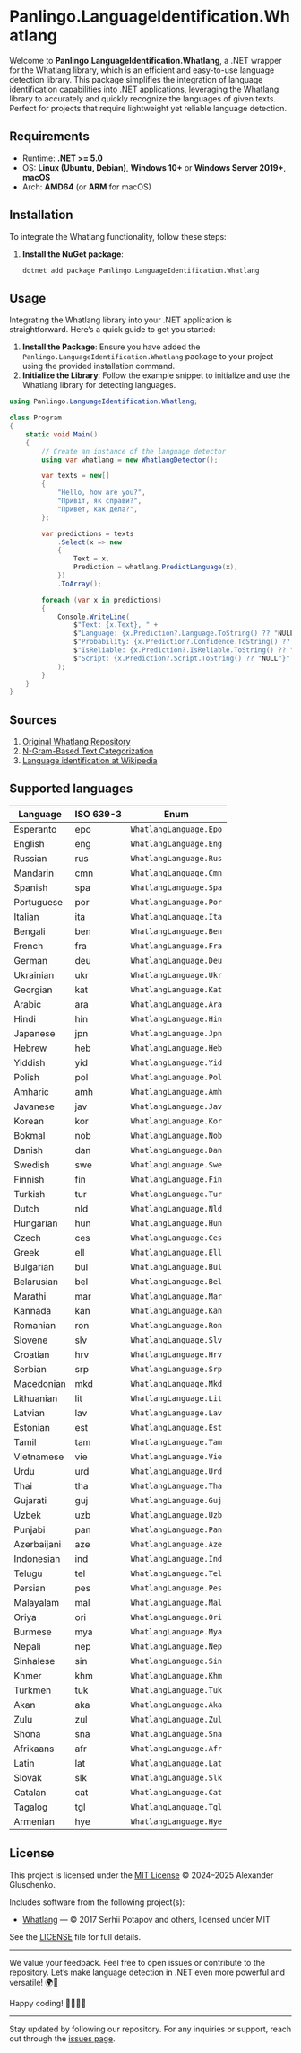 ﻿# Panlingo.LanguageIdentification.Whatlang

Welcome to **Panlingo.LanguageIdentification.Whatlang**, a .NET wrapper for the Whatlang library, which is an efficient and easy-to-use language detection library. This package simplifies the integration of language identification capabilities into .NET applications, leveraging the Whatlang library to accurately and quickly recognize the languages of given texts. Perfect for projects that require lightweight yet reliable language detection.

## Requirements

- Runtime: **.NET >= 5.0**
- OS: **Linux (Ubuntu, Debian)**, **Windows 10+** or **Windows Server 2019+**, **macOS**
- Arch: **AMD64** (or **ARM** for macOS)

## Installation

To integrate the Whatlang functionality, follow these steps:

1. **Install the NuGet package**:

   ```sh
   dotnet add package Panlingo.LanguageIdentification.Whatlang
   ```

## Usage

Integrating the Whatlang library into your .NET application is straightforward. Here’s a quick guide to get you started:

1. **Install the Package**: Ensure you have added the `Panlingo.LanguageIdentification.Whatlang` package to your project using the provided installation command.
2. **Initialize the Library**: Follow the example snippet to initialize and use the Whatlang library for detecting languages.

```csharp
using Panlingo.LanguageIdentification.Whatlang;

class Program
{
    static void Main()
    {
        // Create an instance of the language detector
        using var whatlang = new WhatlangDetector();

        var texts = new[]
        {
            "Hello, how are you?",
            "Привіт, як справи?",
            "Привет, как дела?",
        };

        var predictions = texts
            .Select(x => new
            {
                Text = x,
                Prediction = whatlang.PredictLanguage(x),
            })
            .ToArray();

        foreach (var x in predictions)
        {
            Console.WriteLine(
                $"Text: {x.Text}, " +
                $"Language: {x.Prediction?.Language.ToString() ?? "NULL"}, " +
                $"Probability: {x.Prediction?.Confidence.ToString() ?? "NULL"}, " +
                $"IsReliable: {x.Prediction?.IsReliable.ToString() ?? "NULL"}, " +
                $"Script: {x.Prediction?.Script.ToString() ?? "NULL"}"
            );
        }
    }
}
```

## Sources

1. [Original Whatlang Repository](https://github.com/greyblake/whatlang-rs)
2. [N-Gram-Based Text Categorization](https://www.researchgate.net/publication/2375544_N-Gram-Based_Text_Categorization)
3. [Language identification at Wikipedia](https://en.wikipedia.org/wiki/Language_identification)

## Supported languages

| Language    | ISO 639-3 | Enum        |
| ----------- | --------- | ----------- |
| Esperanto   | epo       | `WhatlangLanguage.Epo` |
| English     | eng       | `WhatlangLanguage.Eng` |
| Russian     | rus       | `WhatlangLanguage.Rus` |
| Mandarin    | cmn       | `WhatlangLanguage.Cmn` |
| Spanish     | spa       | `WhatlangLanguage.Spa` |
| Portuguese  | por       | `WhatlangLanguage.Por` |
| Italian     | ita       | `WhatlangLanguage.Ita` |
| Bengali     | ben       | `WhatlangLanguage.Ben` |
| French      | fra       | `WhatlangLanguage.Fra` |
| German      | deu       | `WhatlangLanguage.Deu` |
| Ukrainian   | ukr       | `WhatlangLanguage.Ukr` |
| Georgian    | kat       | `WhatlangLanguage.Kat` |
| Arabic      | ara       | `WhatlangLanguage.Ara` |
| Hindi       | hin       | `WhatlangLanguage.Hin` |
| Japanese    | jpn       | `WhatlangLanguage.Jpn` |
| Hebrew      | heb       | `WhatlangLanguage.Heb` |
| Yiddish     | yid       | `WhatlangLanguage.Yid` |
| Polish      | pol       | `WhatlangLanguage.Pol` |
| Amharic     | amh       | `WhatlangLanguage.Amh` |
| Javanese    | jav       | `WhatlangLanguage.Jav` |
| Korean      | kor       | `WhatlangLanguage.Kor` |
| Bokmal      | nob       | `WhatlangLanguage.Nob` |
| Danish      | dan       | `WhatlangLanguage.Dan` |
| Swedish     | swe       | `WhatlangLanguage.Swe` |
| Finnish     | fin       | `WhatlangLanguage.Fin` |
| Turkish     | tur       | `WhatlangLanguage.Tur` |
| Dutch       | nld       | `WhatlangLanguage.Nld` |
| Hungarian   | hun       | `WhatlangLanguage.Hun` |
| Czech       | ces       | `WhatlangLanguage.Ces` |
| Greek       | ell       | `WhatlangLanguage.Ell` |
| Bulgarian   | bul       | `WhatlangLanguage.Bul` |
| Belarusian  | bel       | `WhatlangLanguage.Bel` |
| Marathi     | mar       | `WhatlangLanguage.Mar` |
| Kannada     | kan       | `WhatlangLanguage.Kan` |
| Romanian    | ron       | `WhatlangLanguage.Ron` |
| Slovene     | slv       | `WhatlangLanguage.Slv` |
| Croatian    | hrv       | `WhatlangLanguage.Hrv` |
| Serbian     | srp       | `WhatlangLanguage.Srp` |
| Macedonian  | mkd       | `WhatlangLanguage.Mkd` |
| Lithuanian  | lit       | `WhatlangLanguage.Lit` |
| Latvian     | lav       | `WhatlangLanguage.Lav` |
| Estonian    | est       | `WhatlangLanguage.Est` |
| Tamil       | tam       | `WhatlangLanguage.Tam` |
| Vietnamese  | vie       | `WhatlangLanguage.Vie` |
| Urdu        | urd       | `WhatlangLanguage.Urd` |
| Thai        | tha       | `WhatlangLanguage.Tha` |
| Gujarati    | guj       | `WhatlangLanguage.Guj` |
| Uzbek       | uzb       | `WhatlangLanguage.Uzb` |
| Punjabi     | pan       | `WhatlangLanguage.Pan` |
| Azerbaijani | aze       | `WhatlangLanguage.Aze` |
| Indonesian  | ind       | `WhatlangLanguage.Ind` |
| Telugu      | tel       | `WhatlangLanguage.Tel` |
| Persian     | pes       | `WhatlangLanguage.Pes` |
| Malayalam   | mal       | `WhatlangLanguage.Mal` |
| Oriya       | ori       | `WhatlangLanguage.Ori` |
| Burmese     | mya       | `WhatlangLanguage.Mya` |
| Nepali      | nep       | `WhatlangLanguage.Nep` |
| Sinhalese   | sin       | `WhatlangLanguage.Sin` |
| Khmer       | khm       | `WhatlangLanguage.Khm` |
| Turkmen     | tuk       | `WhatlangLanguage.Tuk` |
| Akan        | aka       | `WhatlangLanguage.Aka` |
| Zulu        | zul       | `WhatlangLanguage.Zul` |
| Shona       | sna       | `WhatlangLanguage.Sna` |
| Afrikaans   | afr       | `WhatlangLanguage.Afr` |
| Latin       | lat       | `WhatlangLanguage.Lat` |
| Slovak      | slk       | `WhatlangLanguage.Slk` |
| Catalan     | cat       | `WhatlangLanguage.Cat` |
| Tagalog     | tgl       | `WhatlangLanguage.Tgl` |
| Armenian    | hye       | `WhatlangLanguage.Hye` |

## License

This project is licensed under the [MIT License](./LICENSE) © 2024–2025 Alexander Gluschenko.

Includes software from the following project(s):
- [Whatlang](https://github.com/greyblake/whatlang-rs) — © 2017 Serhii Potapov and others, licensed under MIT

See the [LICENSE](./LICENSE) file for full details.

---

We value your feedback. Feel free to open issues or contribute to the repository. Let’s make language detection in .NET even more powerful and versatile! 🌍📝

Happy coding! 👩‍💻👨‍💻

---

Stay updated by following our repository. For any inquiries or support, reach out through the [issues page](https://github.com/gluschenko/panlingo/issues).